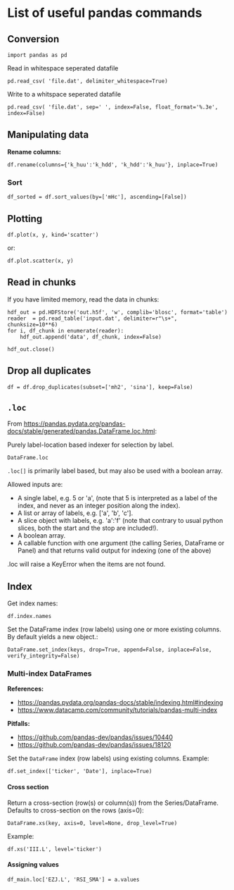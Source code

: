 # List of useful pandas commands


## Conversion

~~~~
import pandas as pd
~~~~

Read in whitespace seperated datafile

~~~~
pd.read_csv( 'file.dat', delimiter_whitespace=True)
~~~~


Write to a whitspace seperated datafile

~~~~
pd.read_csv( 'file.dat', sep=' ', index=False, float_format='%.3e', index=False)
~~~~

## Manipulating data

**Rename columns:**

~~~~
df.rename(columns={'k_huu':'k_hdd', 'k_hdd':'k_huu'}, inplace=True)
~~~~

### Sort

~~~~
df_sorted = df.sort_values(by=['mHc'], ascending=[False])
~~~~

## Plotting

~~~~
df.plot(x, y, kind='scatter')
~~~~

or:

~~~~
df.plot.scatter(x, y)
~~~~

## Read in chunks

If you have limited memory, read the data in chunks:

~~~~
hdf_out = pd.HDFStore('out.h5f', 'w', complib='blosc', format='table')
reader  = pd.read_table('input.dat', delimiter=r"\s+", chunksize=10**6)
for i, df_chunk in enumerate(reader):
    hdf_out.append('data', df_chunk, index=False)

hdf_out.close()
~~~~


## Drop all duplicates

~~~~
df = df.drop_duplicates(subset=['mh2', 'sina'], keep=False)
~~~~

## `.loc`

From https://pandas.pydata.org/pandas-docs/stable/generated/pandas.DataFrame.loc.html:

Purely label-location based indexer for selection by label.

`DataFrame.loc`

`.loc[]` is primarily label based, but may also be used with a boolean array.

Allowed inputs are:

- A single label, e.g. 5 or 'a', (note that 5 is interpreted as a label of the index, and never as an integer position along the index).
- A list or array of labels, e.g. ['a', 'b', 'c'].
- A slice object with labels, e.g. 'a':'f' (note that contrary to usual python slices, both the start and the stop are included!).
- A boolean array.
- A callable function with one argument (the calling Series, DataFrame or Panel) and that returns valid output for indexing (one of the above)

.loc will raise a KeyError when the items are not found.

## Index

Get index names:

~~~~
df.index.names
~~~~

Set the DataFrame index (row labels) using one or more existing columns. By default yields a new
object.:

~~~~
DataFrame.set_index(keys, drop=True, append=False, inplace=False, verify_integrity=False)
~~~~

### Multi-index DataFrames

**References:**
- https://pandas.pydata.org/pandas-docs/stable/indexing.html#indexing
- https://www.datacamp.com/community/tutorials/pandas-multi-index

**Pitfalls:**
- https://github.com/pandas-dev/pandas/issues/10440
- https://github.com/pandas-dev/pandas/issues/18120

Set the `DataFrame` index (row labels) using existing columns.
Example:

~~~~
df.set_index(['ticker', 'Date'], inplace=True)
~~~~

#### Cross section

Return a cross-section (row(s) or column(s)) from the Series/DataFrame. Defaults to cross-section on
the rows (axis=0):
~~~~
DataFrame.xs(key, axis=0, level=None, drop_level=True)
~~~~

Example:

~~~~
df.xs('III.L', level='ticker')
~~~~

#### Assigning values

~~~~
df_main.loc['EZJ.L', 'RSI_SMA'] = a.values
~~~~
